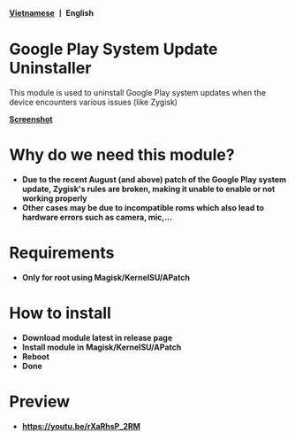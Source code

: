 <b><a href="https://github.com/daoquan1002/GPSU-Uninstaller/blob/main/README-vi.md">Vietnamese</a>  丨 English</b>
   </p>

# Google Play System Update Uninstaller

This module is used to uninstall Google Play system updates when the device encounters various issues (like Zygisk)

<b><a href="https://raw.githubusercontent.com/daoquan1002/GPSU-Uninstaller/refs/heads/main/screenshot.jpg">Screenshot</a>
   </p>

# Why do we need this module?
- Due to the recent August (and above) patch of the Google Play system update, Zygisk's rules are broken, making it unable to enable or not working properly
- Other cases may be due to incompatible roms which also lead to hardware errors such as camera, mic,...

# Requirements
- Only for root using Magisk/KernelSU/APatch

# How to install
- Download module latest in release page
- Install module in Magisk/KernelSU/APatch
- Reboot
- Done

# Preview
- https://youtu.be/rXaRhsP_2RM
